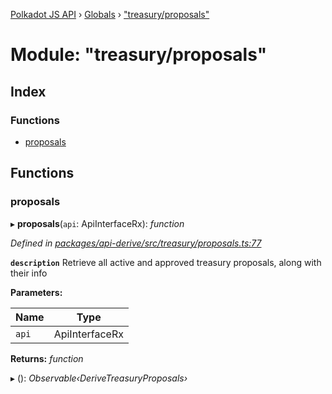 [Polkadot JS API](../README.md) › [Globals](../globals.md) › ["treasury/proposals"](_treasury_proposals_.md)

# Module: "treasury/proposals"

## Index

### Functions

* [proposals](_treasury_proposals_.md#proposals)

## Functions

###  proposals

▸ **proposals**(`api`: ApiInterfaceRx): *function*

*Defined in [packages/api-derive/src/treasury/proposals.ts:77](https://github.com/polkadot-js/api/blob/961d27ad46/packages/api-derive/src/treasury/proposals.ts#L77)*

**`description`** Retrieve all active and approved treasury proposals, along with their info

**Parameters:**

Name | Type |
------ | ------ |
`api` | ApiInterfaceRx |

**Returns:** *function*

▸ (): *Observable‹DeriveTreasuryProposals›*
